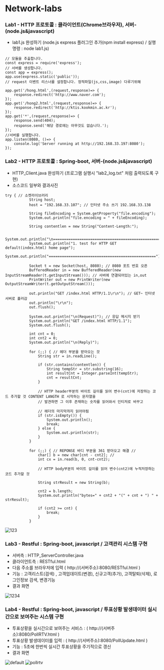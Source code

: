 # Network-labs

### Lab1 - HTTP 프로토콜 : 클라이언트(Chrome브라우저), 서버-(node.js&javascript)
 - lab1.js 완성하기 (node.js express 플러그인 추가(npm install express) / 실행 명령 : node lab1.js)
```
// 모듈을 추출합니다.
const express = require('express');
// 서버를 생성합니다.
const app = express();
app.use(express.static('public'));
// request 이벤트 리스너를 설정합니다. 정적파일(js,css,image) 다루기위해

app.get('/hong.html',(request,response)=> {
    response.redirect('http://www.naver.com');
});
app.get('/hong2.html',(request,response)=> {
    response.redirect('http://ktis.kookmin.ac.kr');
});
app.get('*',(request,response)=> {
    response.send(404);
    response.send('해당 경로에는 아무것도 없습니다.');
});
//서버를 실행합니다.
app.listen(8080, ()=> {
    console.log('Server running at http://192.168.33.197:8080');
});
```

### Lab2 - HTTP 프로토콜 : Spring-boot, 서버-(node.js&javascript)
 - HTTP_Client.java 완성하기 (프로그램 실행시 "lab2_log.txt" 처럼 출력되도록 구현)
 - 소스코드 일부와 결과사진
 ```
 try { // 소켓라이브러리
			String host;
			host = "192.168.33.107"; // 인터넷 주소 쓰기 192.168.33.138

			String fileEncoding = System.getProperty("file.encoding");
			System.out.println("file.encoding = " + fileEncoding);

			String contentlen = new String("Content-Length:");

			System.out.println("\n=================================================");
			System.out.println("1. test for HTTP GET default(index.html) home page");
			System.out.println("=================================================");

			Socket t = new Socket(host, 8080); // 8080 포트 번호 오픈
			BufferedReader in = new BufferedReader(new InputStreamReader(t.getInputStream())); // 서버에 연결되어있는 in,out
			PrintWriter out = new PrintWriter(new OutputStreamWriter(t.getOutputStream()));

			out.println("GET /index.html HTTP/1.1\r\n"); // GET~ 인터넷 서버로 흘러감
			out.println("\r\n");
			out.flush();

			System.out.println("\n(Request)"); // 응답 메시지 받기
			System.out.println("GET /index.html HTTP/1.1");
			System.out.flush();

			int cnt = 0;
			int cnt2 = 0;
			System.out.println("\n(Reply)");

			for (;;) { // 헤더 부분을 받아오는 것
				String str = in.readLine();

				if (str.contains(contentlen)) {
					String tempStr = str.substring(16);
					int resultCnt = Integer.parseInt(tempStr);
					cnt = resultCnt;
				}
				
				// HTTP header부분의 바이트 길이를 읽어 변수(cnt)에 저장하는 코드 추가할 것 CONTENT LANGTH 로 시작하는 문자열을
				// 발견하면 그 이후 존재하는 숫자를 읽어와서 인티저로 바꾸고

				// 헤더의 마지막까지 읽어야됨
				if (str.isEmpty()) {
					System.out.println();
					break;
				} else {
					System.out.println(str);
				}
			}

			for (;;) { // REPONSE 바디 부분을 361 받아오고 해결 //
				char[] b = new char[cnt - cnt2]; //
				int cx = in.read(b, 0, cnt-cnt2);
				
				// HTTP body부분의 바이트 길이를 읽어 변수(cnt2)에 누적저장하는 코드 추가할 것
				
				String strResult = new String(b);
					
				cnt2 = b.length;
				System.out.println("bytes=" + cnt2 + "(" + cnt + ") " + strResult);
				
				if (cnt2 >= cnt) {
					break;
				}
			}
```
![123](https://user-images.githubusercontent.com/26623547/39110125-d776aaa8-470a-11e8-828a-e7558ca5b85c.JPG)

### Lab3 - Restful : Spring-boot, javascript / 고객관리 시스템 구현
 - 서버측 : HTTP_ServerController.java
 - 클라이언트측 : RESTful.html
 - 다음 주소를 브라우저에 입력 ( http://(서버주소):8080/RESTful.html )
 - 기능 : 고객리스트(검색) , 고객업데이트(변경), 신규고객(추가), 고객탈퇴(삭제), 로그인정보 검색, 변경기능 
 - 결과 화면
 
 ![1234](https://user-images.githubusercontent.com/26623547/39163335-001afcb6-47b5-11e8-8735-c41004b8fa12.jpg)
 
### Lab4 - Restful : Spring-boot, javascript / 투표상황 발생데이터 실시간으로 보여주는 시스템 구현
 - 투표상황을 실시간으로 보여주는 서비스 : ( http://(서버주소):8080/PollRTV.html )
 - 투표상황 발생데이터를 입력 : ( http://(서버주소):8080/PollUpdate.html )
 - 기능 : 5초에 한번씩 실시간 투표상황을 주기적으로 갱신
 - 결과 화면
 
![default](https://user-images.githubusercontent.com/26623547/39163155-30da771a-47b4-11e8-9875-112ff26e69a2.jpg)
![pollrtv](https://user-images.githubusercontent.com/26623547/39163157-3217d6ae-47b4-11e8-8542-d80d14dbf13d.jpg)
